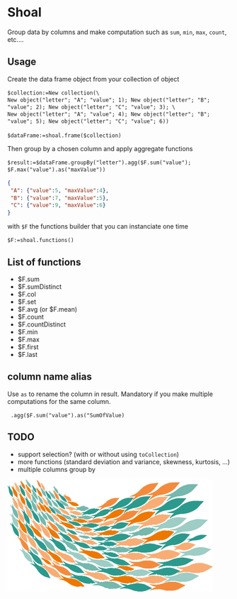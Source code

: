 # Shoal

Group data by columns and make computation such as `sum`, `min`, `max`, `count`, etc....

## Usage

Create the data frame object from your collection of object

```4d
$collection:=New collection(\
New object("letter"; "A"; "value"; 1); New object("letter"; "B"; "value"; 2); New object("letter"; "C"; "value"; 3); \
New object("letter"; "A"; "value"; 4); New object("letter"; "B"; "value"; 5); New object("letter"; "C"; "value"; 6))

$dataFrame:=shoal.frame($collection)
```

Then group by a chosen column and apply aggregate functions

```4d
$result:=$dataFrame.groupBy("letter").agg($F.sum("value"); $F.max("value").as("maxValue"))
```

```json
{
 "A": {"value":5, "maxValue":4},
 "B": {"value":7, "maxValue":5},
 "C": {"value":9, "maxValue":6}
}
```

with `$F` the functions builder that you can instanciate one time

```4d
$F:=shoal.functions()
```

## List of functions

- $F.sum
- $F.sumDistinct
- $F.col
- $F.set
- $F.avg (or $F.mean)  
- $F.count
- $F.countDistinct
- $F.min
- $F.max
- $F.first
- $F.last

## column name alias

Use `as` to rename the column in result. Mandatory if you make multiple computations for the same column.

```4d
 .agg($F.sum("value").as("SumOfValue)
```

## TODO

- support selection? (with or without using `toCollection`)
- more functions (standard deviation and variance, skewness, kurtosis, ...)
- multiple columns group by

![logo](logo.png)
